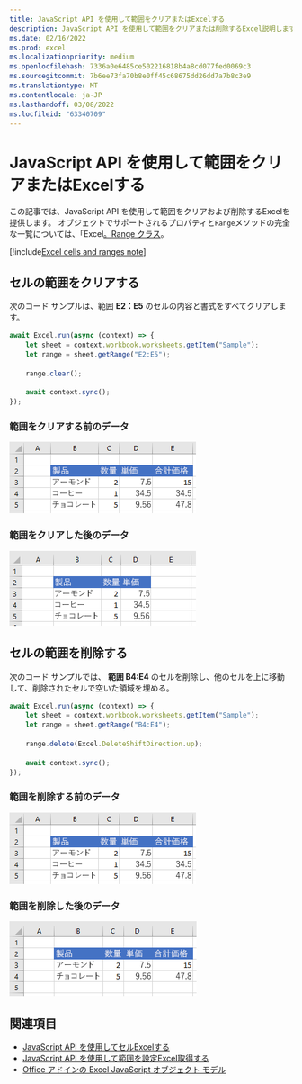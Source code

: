 ```yaml
---
title: JavaScript API を使用して範囲をクリアまたはExcelする
description: JavaScript API を使用して範囲をクリアまたは削除するExcel説明します。
ms.date: 02/16/2022
ms.prod: excel
ms.localizationpriority: medium
ms.openlocfilehash: 7336a0e6485ce502216818b4a8cd077fed0069c3
ms.sourcegitcommit: 7b6ee73fa70b8e0ff45c68675dd26dd7a7b8c3e9
ms.translationtype: MT
ms.contentlocale: ja-JP
ms.lasthandoff: 03/08/2022
ms.locfileid: "63340709"
---
```

# <a name="clear-or-delete-ranges-using-the-excel-javascript-api"></a>JavaScript API を使用して範囲をクリアまたはExcelする

この記事では、JavaScript API を使用して範囲をクリアおよび削除するExcelを提供します。 オブジェクトでサポートされるプロパティと`Range`メソッドの完全な一覧については、「Excel[。Range クラス](/javascript/api/excel/excel.range)。

[!include[Excel cells and ranges note](../includes/note-excel-cells-and-ranges.md)]

## <a name="clear-a-range-of-cells"></a>セルの範囲をクリアする

次のコード サンプルは、範囲 **E2：E5** のセルの内容と書式をすべてクリアします。  

```js
await Excel.run(async (context) => {
    let sheet = context.workbook.worksheets.getItem("Sample");
    let range = sheet.getRange("E2:E5");

    range.clear();

    await context.sync();
});
```

### <a name="data-before-range-is-cleared"></a>範囲をクリアする前のデータ

![範囲がクリアExcel前のデータ。](../images/excel-ranges-start.png)

### <a name="data-after-range-is-cleared"></a>範囲をクリアした後のデータ

![範囲がExcel後のデータ。](../images/excel-ranges-after-clear.png)

## <a name="delete-a-range-of-cells"></a>セルの範囲を削除する

次のコード サンプルでは、 **範囲 B4:E4** のセルを削除し、他のセルを上に移動して、削除されたセルで空いた領域を埋める。

```js
await Excel.run(async (context) => {
    let sheet = context.workbook.worksheets.getItem("Sample");
    let range = sheet.getRange("B4:E4");

    range.delete(Excel.DeleteShiftDirection.up);

    await context.sync();
});
```

### <a name="data-before-range-is-deleted"></a>範囲を削除する前のデータ

![範囲がExcel前のデータ。](../images/excel-ranges-start.png)

### <a name="data-after-range-is-deleted"></a>範囲を削除した後のデータ

![範囲がExcelされた後のデータ。](../images/excel-ranges-after-delete.png)

## <a name="see-also"></a>関連項目

- [JavaScript API を使用してセルExcelする](excel-add-ins-cells.md)
- [JavaScript API を使用して範囲を設定Excel取得する](excel-add-ins-ranges-set-get.md)
- [Office アドインの Excel JavaScript オブジェクト モデル](excel-add-ins-core-concepts.md)
